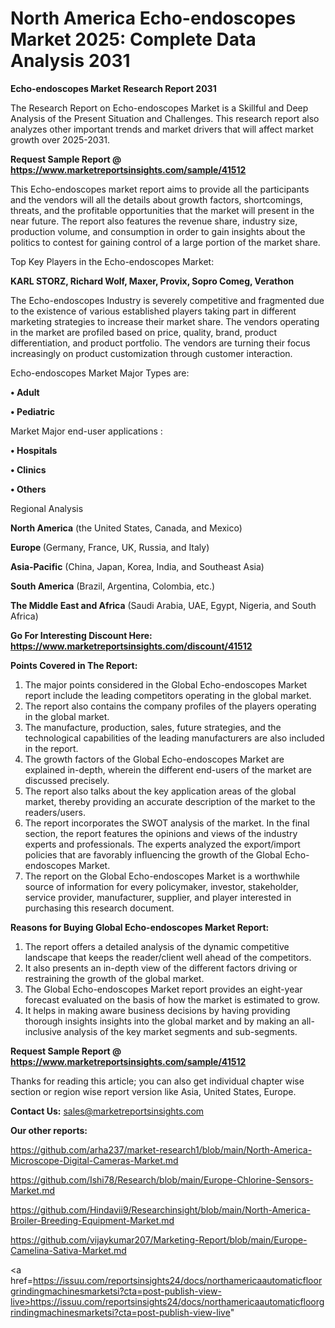 # North America Echo-endoscopes Market 2025: Complete Data Analysis 2031

<strong>Echo-endoscopes Market Research Report 2031</strong>

The Research Report on Echo-endoscopes Market is a Skillful and Deep Analysis of the Present Situation and Challenges. This research report also analyzes other important trends and market drivers that will affect market growth over 2025-2031.

<strong>Request Sample Report @ <a href=https://www.marketreportsinsights.com/sample/41512>https://www.marketreportsinsights.com/sample/41512</a></strong>

This Echo-endoscopes market report aims to provide all the participants and the vendors will all the details about growth factors, shortcomings, threats, and the profitable opportunities that the market will present in the near future. The report also features the revenue share, industry size, production volume, and consumption in order to gain insights about the politics to contest for gaining control of a large portion of the market share.

Top Key Players in the Echo-endoscopes Market:

<strong>KARL STORZ, Richard Wolf, Maxer, Provix, Sopro Comeg, Verathon</strong>

The Echo-endoscopes Industry is severely competitive and fragmented due to the existence of various established players taking part in different marketing strategies to increase their market share. The vendors operating in the market are profiled based on price, quality, brand, product differentiation, and product portfolio. The vendors are turning their focus increasingly on product customization through customer interaction.

Echo-endoscopes Market Major Types are:

<strong>•  Adult

•  Pediatric</strong>

Market Major end-user applications :

<strong>•  Hospitals

•  Clinics

•  Others</strong>

Regional Analysis

</u><strong><b>North America</b></strong> (the United States, Canada, and Mexico)

<strong><b>Europe </b></strong>(Germany, France, UK, Russia, and Italy)

<strong><b>Asia-Pacific</b></strong> (China, Japan, Korea, India, and Southeast Asia)

<strong><b>South America</b></strong> (Brazil, Argentina, Colombia, etc.)

<strong><b>The Middle East and Africa</b></strong> (Saudi Arabia, UAE, Egypt, Nigeria, and South Africa)

<strong>Go For Interesting Discount Here: <a href=https://www.marketreportsinsights.com/discount/41512>https://www.marketreportsinsights.com/discount/41512</a></strong>

<strong>Points Covered in The Report:</strong>
<ol>
  <li>The major points considered in the Global Echo-endoscopes Market report include the leading competitors operating in the global market.</li>
  <li>The report also contains the company profiles of the players operating in the global market.</li>
  <li>The manufacture, production, sales, future strategies, and the technological capabilities of the leading manufacturers are also included in the report.</li>
  <li>The growth factors of the Global Echo-endoscopes Market are explained in-depth, wherein the different end-users of the market are discussed precisely.</li>
  <li>The report also talks about the key application areas of the global market, thereby providing an accurate description of the market to the readers/users.</li>
  <li>The report incorporates the SWOT analysis of the market. In the final section, the report features the opinions and views of the industry experts and professionals. The experts analyzed the export/import policies that are favorably influencing the growth of the Global Echo-endoscopes Market.</li>
  <li>The report on the Global Echo-endoscopes Market is a worthwhile source of information for every policymaker, investor, stakeholder, service provider, manufacturer, supplier, and player interested in purchasing this research document.</li>
</ol>
<strong>Reasons for Buying Global Echo-endoscopes Market Report:</strong>

<ol>
  <li>The report offers a detailed analysis of the dynamic competitive landscape that keeps the reader/client well ahead of the competitors.</li>
  <li>It also presents an in-depth view of the different factors driving or restraining the growth of the global market.</li>
  <li>The Global Echo-endoscopes Market report provides an eight-year forecast evaluated on the basis of how the market is estimated to grow.</li>
  <li>It helps in making aware business decisions by having providing thorough insights insights into the global market and by making an all-inclusive analysis of the key market segments and sub-segments.</li>
</ol>
<strong>Request Sample Report @ <a href=https://www.marketreportsinsights.com/sample/41512>https://www.marketreportsinsights.com/sample/41512</a></strong>


Thanks for reading this article; you can also get individual chapter wise section or region wise report version like Asia, United States, Europe.

<strong>Contact Us:</strong>
sales@marketreportsinsights.com

<strong>Our other reports:</strong>

<a href=https://github.com/arha237/market-research1/blob/main/North-America-Microscope-Digital-Cameras-Market.md>https://github.com/arha237/market-research1/blob/main/North-America-Microscope-Digital-Cameras-Market.md</a>

<a href=https://github.com/Ishi78/Research/blob/main/Europe-Chlorine-Sensors-Market.md>https://github.com/Ishi78/Research/blob/main/Europe-Chlorine-Sensors-Market.md</a>

<a href=https://github.com/Hindavii9/Researchinsight/blob/main/North-America-Broiler-Breeding-Equipment-Market.md>https://github.com/Hindavii9/Researchinsight/blob/main/North-America-Broiler-Breeding-Equipment-Market.md</a>

<a href=https://github.com/vijaykumar207/Marketing-Report/blob/main/Europe-Camelina-Sativa-Market.md>https://github.com/vijaykumar207/Marketing-Report/blob/main/Europe-Camelina-Sativa-Market.md</a>

<a href=https://issuu.com/reportsinsights24/docs/northamericaautomaticfloorgrindingmachinesmarketsi?cta=post-publish-view-live>https://issuu.com/reportsinsights24/docs/northamericaautomaticfloorgrindingmachinesmarketsi?cta=post-publish-view-live</a>"
